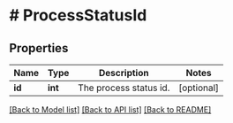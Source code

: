 # # ProcessStatusId

## Properties

Name | Type | Description | Notes
------------ | ------------- | ------------- | -------------
**id** | **int** | The process status id. | [optional]

[[Back to Model list]](../../README.md#models) [[Back to API list]](../../README.md#endpoints) [[Back to README]](../../README.md)
